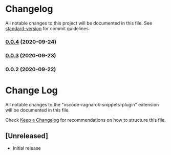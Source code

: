 # Changelog

All notable changes to this project will be documented in this file. See [standard-version](https://github.com/conventional-changelog/standard-version) for commit guidelines.

### [0.0.4](https://github.com/Nelayah/vscode-ragnarok-snippets-plugin/compare/v0.0.3...v0.0.4) (2020-09-24)

### [0.0.3](https://github.com/Nelayah/vscode-ragnarok-snippets-plugin/compare/v0.0.2...v0.0.3) (2020-09-23)

### 0.0.2 (2020-09-22)

# Change Log

All notable changes to the "vscode-ragnarok-snippets-plugin" extension will be documented in this file.

Check [Keep a Changelog](http://keepachangelog.com/) for recommendations on how to structure this file.

## [Unreleased]

- Initial release